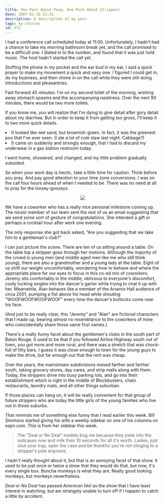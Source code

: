```yaml
---
title: One Post About Poop, One Post About Strippers
date: 2007-01-18 21:31
description: A description of my post.
tags: my-stories
id: 272
---
```

I had a conference call scheduled today at 11:00.  Unfortunately, I hadn't had a chance to take my morning bathroom break yet, and the call promised to be a difficult one.  I dialed in to the number, and found that it was just hold music.  The host hadn't started the call yet.

Stuffing the phone in my pocket and the ear bud in my ear, I said a quick prayer to make my movement a quick and easy one.  I figured I could get in, do my business, and then chime in on the call while they were still doing introductions and pleasantries.

Fast forward 45 minutes. I'm on my second toilet of the morning, wishing away stomach spasms and the accompanying nastiness.  Over the next 90 minutes, there would be two more toilets.

If you know me, you will realize that I'm dying to give detail after gory detail about my diarrhea.  But in order to keep it from getting too gross, I'll keep it to two more quick details.

<URL><li>It looked like wet sand, but brownish-green.  In fact, it was the greenest poo that I've ever seen.  (I ate a lot of cole slaw last night.  Cabbage?)</li><li>It came on suddenly and strongly enough, that I had to discard my underwear in a gas station restroom today.</li></ul>

I went home, showered, and changed, and my little problem gradually subsided.

So when your work day is hectic, take a little time for caution.  Think before you pray.  And pay good attention to your time zone conversions.  I was on the call four hours ahead of when I needed to be.  There was no need at all to pray for the loosey-gooseys.

<center><img src="/img/greenline.gif"></center>

We have a coworker who has a really nice personal milestone coming up.  The nicest member of our team sent the rest of us an email suggesting that we send some sort of gesture of congratulations.  She intended a gift or perhaps a cocktail hour after work one evening.

The only response she got back asked, "Are you suggesting that we take him to a gentleman's club?"

I can just picture the scene.  There are ten of us sitting around a table.  On the table top a stripper goes through her motions.  Although the majority of the crowd is young men (and middle aged men like me who still think young), there are also a grandmother and a young lady at the table.  Eight of us shift our weight uncomfortably, wondering how to behave and where the appropriate place for our eyes to focus in this co-ed mix of coworkers.  Jeremy sits comfortably in the middle, oblivious to everyone's discomfort, cooly tucking singles into the dancer's garter while trying to chat it up with her.  Meanwhile, Alan behaves like a member of the Arsenio Hall audience of circa 2001, pumping a fist above his head while shouting "WOOFWOOFWOOFWOOF" every time the dancer's buttocks come near his face.

(And just to be really clear, this "Jeremy" and "Alan" are fictional characters that I made up, bearing almost no resemblance to the coworkers of mine who coincidentally share those same first names.)

There's a really funny facet about the gentlemen's clubs in the south part of Baton Rouge.  It used to be that if you followed Airline Highway south out of town, you got more and more rural, and there was a stretch that was chock-full of titty bars.  I guess it was close enough to town for the young guys to make the drive, but far enough out that the rent was cheap.

Over the years, the mainstream subdivisions moved farther and farther south, taking grocery stores, day cares, and strip malls along with them.  Today, the strippers drive into busy parking lots, and go into their establishment which is right in the middle of Blockbusters, chain restaurants, laundry mats, and all other things suburban.

If those places can hang on, it will be really convenient for that group of future strippers who are today the little girls of the young families who live out in those suburbs.

That reminds me of something else funny that I read earlier this week.  Bill Simmons started giving his wife a weekly sidebar on one of his columns on espn.com.  This is from her sidebar this week.
<blockquote>The "Deal or No Deal" models bug me because they peek into the suitcases now and milk their 10 seconds for all it's worth. Ladies, just shut your trap, open the case and be thankful you're not clinging to a stripper's pole anymore.</blockquote>

I hadn't really thought about it, but that is an annoying facet of that show.  It used to be just once or twice a show that they would do that, but now, it's every single box.  Buncha monkeys is what they are.  Really good looking monkeys, but monkeys nevertheless.

<i>Deal or No Deal</i> has passed <i>American Idol</i> as the show that I have least interest in watching, but am strangely unable to turn off if I happen to catch a little by accident.

